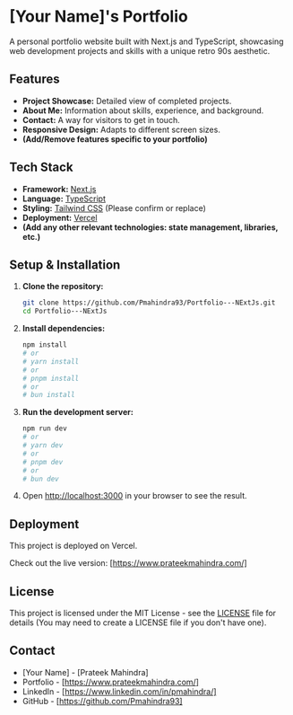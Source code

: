 # [Your Name]'s Portfolio

A personal portfolio website built with Next.js and TypeScript, showcasing web development projects and skills with a unique retro 90s aesthetic.

## Features

*   **Project Showcase:** Detailed view of completed projects.
*   **About Me:** Information about skills, experience, and background.
*   **Contact:** A way for visitors to get in touch.
*   **Responsive Design:** Adapts to different screen sizes.
*   **(Add/Remove features specific to your portfolio)**

## Tech Stack

*   **Framework:** [Next.js](https://nextjs.org/)
*   **Language:** [TypeScript](https://www.typescriptlang.org/)
*   **Styling:** [Tailwind CSS](https://tailwindcss.com/) (Please confirm or replace)
*   **Deployment:** [Vercel](https://vercel.com/)
*   **(Add any other relevant technologies: state management, libraries, etc.)**

## Setup & Installation

1.  **Clone the repository:**
    ```bash
    git clone https://github.com/Pmahindra93/Portfolio---NExtJs.git
    cd Portfolio---NExtJs
    ```
2.  **Install dependencies:**
    ```bash
    npm install
    # or
    # yarn install
    # or
    # pnpm install
    # or
    # bun install
    ```
3.  **Run the development server:**
    ```bash
    npm run dev
    # or
    # yarn dev
    # or
    # pnpm dev
    # or
    # bun dev
    ```
4.  Open [http://localhost:3000](http://localhost:3000) in your browser to see the result.

## Deployment

This project is deployed on Vercel.

Check out the live version: [https://www.prateekmahindra.com/]

## License

This project is licensed under the MIT License - see the [LICENSE](LICENSE) file for details (You may need to create a LICENSE file if you don't have one).

## Contact

*   [Your Name] - [Prateek Mahindra]
*   Portfolio - [https://www.prateekmahindra.com/]
*   LinkedIn - [https://www.linkedin.com/in/pmahindra/]
*   GitHub - [https://github.com/Pmahindra93]
